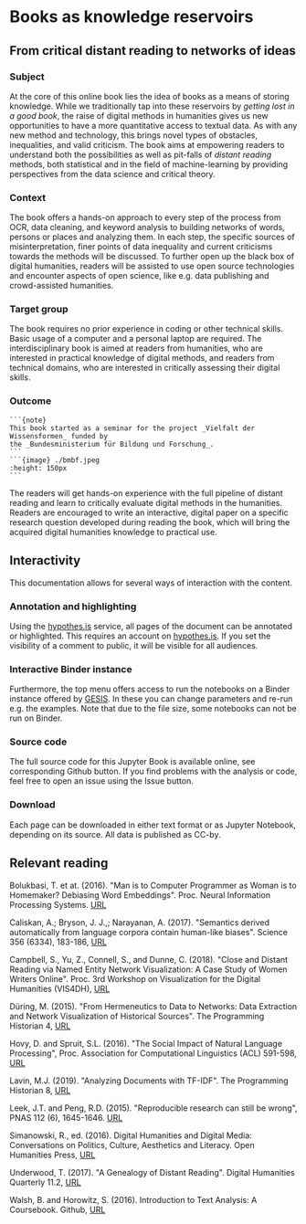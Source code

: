 # Books as knowledge reservoirs
## From critical distant reading to networks of ideas

### Subject
At the core of this online book lies the idea of books as a means of storing knowledge. While we traditionally tap into these reservoirs by *getting lost in a good book*, the raise of digital methods in humanities gives us new opportunities to have a more quantitative access to textual data. As with any new method and technology, this brings novel types of obstacles, inequalities, and valid criticism.
The book aims at empowering readers to understand both the possibilities as well as pit-falls of *distant reading* methods, both statistical and in the field of machine-learning by providing perspectives from the data science and critical theory.

### Context
The book offers a hands-on approach to every step of the process from OCR, data cleaning, and keyword analysis to building networks of words, persons or places and analyzing them.
In each step, the specific sources of misinterpretation, finer points of data inequality and current criticisms towards the methods will be discussed. To further open up the black box of digital humanities, readers will be assisted to use open source technologies and encounter aspects of open science, like e.g. data publishing and crowd-assisted humanities.

### Target group
The book requires no prior experience in coding or other technical skills. Basic usage of a computer and a personal laptop are required. The interdisciplinary book is aimed at readers from humanities, who are interested in practical knowledge of digital methods, and readers from technical domains, who are interested in critically assessing their digital skills.

### Outcome

````{margin}
```{note}
This book started as a seminar for the project _Vielfalt der Wissensformen_ funded by
the _Bundesministerium für Bildung und Forschung_.
```
```{image} ./bmbf.jpeg
:height: 150px
```
````

The readers will get hands-on experience with the full pipeline of distant reading and learn to critically evaluate digital methods in the humanities.
Readers are encouraged to write an interactive, digital paper on a specific research question developed during reading the book, which will bring the acquired digital humanities knowledge to practical use.


## Interactivity

This documentation allows for several ways of interaction with the content.

### Annotation and highlighting
Using the [hypothes.is](https://hypothes.is) service, all pages of the document can be annotated or highlighted. This requires an account on [hypothes.is](https://hypothes.is). If you set the visibility of a  comment to public, it will be visible for all audiences.

### Interactive Binder instance
Furthermore, the top menu offers access to run the notebooks on a Binder instance offered by [GESIS](https://notebooks.gesis.org/). In these you can change parameters and re-run e.g. the examples. Note that
due to the file size, some notebooks can not be run on Binder.

### Source code
The full source code for this Jupyter Book is available online, see corresponding Github button. If you find problems with the analysis or code, feel free to open an issue using the Issue button.

### Download
Each page can be downloaded in either text format or as Jupyter Notebook, depending on its source. All data is published as CC-by.

## Relevant reading
Bolukbasi, T. et at. (2016). "Man is to Computer Programmer as Woman is to Homemaker? Debiasing Word Embeddings". Proc. Neural Information Processing Systems. [URL](https://arxiv.org/pdf/1607.06520.pdf)

Caliskan, A.; Bryson, J. J.,; Narayanan, A. (2017). "Semantics derived automatically from language corpora contain human-like biases". Science 356 (6334), 183-186, [URL](http://dx.doi.org/10.1126/science.aal4230)

Campbell, S., Yu, Z., Connell, S., and Dunne, C. (2018). "Close and Distant Reading via Named Entity Network Visualization: A Case Study of Women Writers Online". Proc. 3rd Workshop on Visualization for the Digital Humanities (VIS4DH), [URL](http://vis4dh.dbvis.de/papers/2018/Close%20and%20Distant%20Reading%20via%20Named%20Entity%20Network%20Visualization%20A%20Case%20Study%20of%20Women%20Writers%20Online.pdf)

Düring, M. (2015). "From Hermeneutics to Data to Networks: Data Extraction and Network Visualization of Historical Sources". The Programming Historian 4, [URL](https://programminghistorian.org/en/lessons/creating-network-diagrams-from-historical-sources)

Hovy, D. and Spruit, S.L. (2016). "The Social Impact of Natural Language Processing", Proc. Association for Computational Linguistics (ACL) 591-598, [URL](https://www.aclweb.org/anthology/P16-2096.pdf)

Lavin, M.J. (2019). "Analyzing Documents with TF-IDF". The Programming Historian 8, [URL](https://programminghistorian.org/en/lessons/analyzing-documents-with-tfidf)

Leek, J.T. and Peng, R.D. (2015). "Reproducible research can still be wrong", PNAS 112 (6), 1645-1646. [URL](https://doi.org/10.1073/pnas.1421412111)

Simanowski, R., ed. (2016). Digital Humanities and Digital Media: Conversations on Politics, Culture, Aesthetics and Literacy. Open Humanities Press, [URL](http://www.openhumanitiespress.org/books/titles/digital-humanities-and-digital-media)

Underwood, T. (2017). "A Genealogy of Distant Reading". Digital Humanities Quarterly 11.2, [URL](http://www.digitalhumanities.org/dhq/vol/11/2/000317/000317.html)

Walsh, B. and Horowitz, S. (2016). Introduction to Text Analysis: A Coursebook. Github, [URL](https://walshbr.com/textanalysiscoursebook/)

